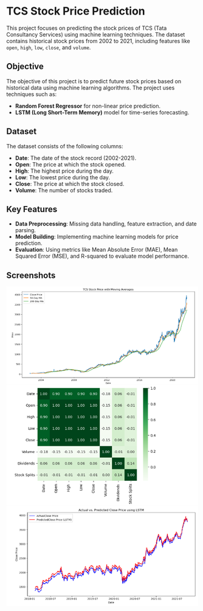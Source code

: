 # TCS Stock Price Prediction

This project focuses on predicting the stock prices of TCS (Tata Consultancy Services) using machine learning techniques. The dataset contains historical stock prices from 2002 to 2021, including features like `open`, `high`, `low`, `close`, and `volume`.

## Objective

The objective of this project is to predict future stock prices based on historical data using machine learning algorithms. The project uses techniques such as:
- **Random Forest Regressor** for non-linear price prediction.
- **LSTM (Long Short-Term Memory)** model for time-series forecasting.

## Dataset

The dataset consists of the following columns:
- **Date**: The date of the stock record (2002-2021).
- **Open**: The price at which the stock opened.
- **High**: The highest price during the day.
- **Low**: The lowest price during the day.
- **Close**: The price at which the stock closed.
- **Volume**: The number of stocks traded.

## Key Features
- **Data Preprocessing**: Missing data handling, feature extraction, and date parsing.
- **Model Building**: Implementing machine learning models for price prediction.
- **Evaluation**: Using metrics like Mean Absolute Error (MAE), Mean Squared Error (MSE), and R-squared to evaluate model performance.

## Screenshots
![Stock price vs Moving average](Images/1.png)
![Feature Dependency heatmap](Images/2.png)
![Actual vs Predicted prices](Images/3.png)
